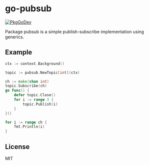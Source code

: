 # go-pubsub

[![PkgGoDev](https://pkg.go.dev/badge/github.com/twpayne/go-pubsub)](https://pkg.go.dev/github.com/twpayne/go-pubsub)

Package pubsub is a simple publish-subscribe implementation using generics.

## Example

```go
ctx := context.Background()

topic := pubsub.NewTopic[int](ctx)

ch := make(chan int)
topic.Subscribe(ch)
go func() {
    defer topic.Close()
    for i := range 3 {
        topic.Publish(i)
    }
}()

for i := range ch {
    fmt.Println(i)
}
```

## License

MIT
